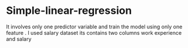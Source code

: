 # Simple-linear-regression
It involves only one predictor variable and train the model using only one feature . I used salary dataset its contains two columns  work experience and salary
